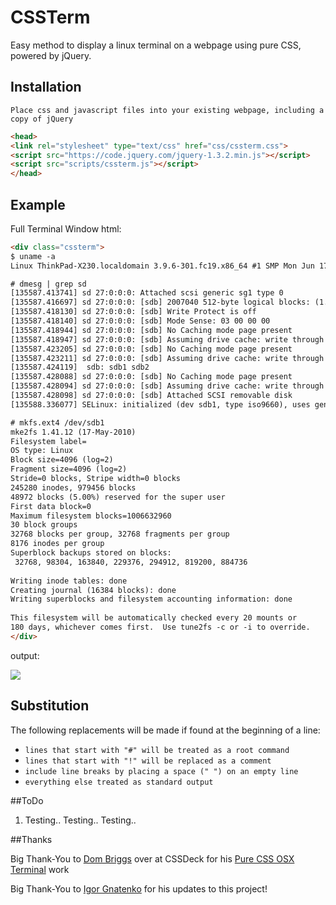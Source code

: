 # CSSTerm

  Easy method to display a linux terminal on a webpage using pure CSS, powered by jQuery.

## Installation

    Place css and javascript files into your existing webpage, including a copy of jQuery

```html
<head>
<link rel="stylesheet" type="text/css" href="css/cssterm.css">
<script src="https://code.jquery.com/jquery-1.3.2.min.js"></script>
<script src="scripts/cssterm.js"></script>
</head>
```

## Example

Full Terminal Window html:

```html
<div class="cssterm">
$ uname -a
Linux ThinkPad-X230.localdomain 3.9.6-301.fc19.x86_64 #1 SMP Mon Jun 17 14:26:26 UTC 2013 x86_64 x86_64 x86_64 GNU/Linux

# dmesg | grep sd
[135587.413741] sd 27:0:0:0: Attached scsi generic sg1 type 0
[135587.416697] sd 27:0:0:0: [sdb] 2007040 512-byte logical blocks: (1.02 GB/980 MiB)
[135587.418130] sd 27:0:0:0: [sdb] Write Protect is off
[135587.418140] sd 27:0:0:0: [sdb] Mode Sense: 03 00 00 00
[135587.418944] sd 27:0:0:0: [sdb] No Caching mode page present
[135587.418947] sd 27:0:0:0: [sdb] Assuming drive cache: write through
[135587.423205] sd 27:0:0:0: [sdb] No Caching mode page present
[135587.423211] sd 27:0:0:0: [sdb] Assuming drive cache: write through
[135587.424119]  sdb: sdb1 sdb2
[135587.428088] sd 27:0:0:0: [sdb] No Caching mode page present
[135587.428094] sd 27:0:0:0: [sdb] Assuming drive cache: write through
[135587.428098] sd 27:0:0:0: [sdb] Attached SCSI removable disk
[135588.336077] SELinux: initialized (dev sdb1, type iso9660), uses genfs_contexts

# mkfs.ext4 /dev/sdb1 
mke2fs 1.41.12 (17-May-2010)
Filesystem label=
OS type: Linux
Block size=4096 (log=2)
Fragment size=4096 (log=2)
Stride=0 blocks, Stripe width=0 blocks
245280 inodes, 979456 blocks
48972 blocks (5.00%) reserved for the super user
First data block=0
Maximum filesystem blocks=1006632960
30 block groups
32768 blocks per group, 32768 fragments per group
8176 inodes per group
Superblock backups stored on blocks: 
 32768, 98304, 163840, 229376, 294912, 819200, 884736
 
Writing inode tables: done                            
Creating journal (16384 blocks): done
Writing superblocks and filesystem accounting information: done
 
This filesystem will be automatically checked every 20 mounts or
180 days, whichever comes first.  Use tune2fs -c or -i to override.
</div>

```

output:

  ![](https://raw.github.com/ignatenkobrain/cssterm/master/demo.png)

## Substitution

  The following replacements will be made if found at the beginning of a line:
  
  - `lines that start with "#" will be treated as a root command`
  - `lines that start with "!" will be replaced as a comment`
  - `include line breaks by placing a space (" ") on an empty line`
  - `everything else treated as standard output`

##ToDo

1. Testing.. Testing.. Testing..

##Thanks

Big Thank-You to [Dom Briggs](http://cssdeck.com/user/hallodom) over at CSSDeck for his [Pure CSS OSX Terminal](http://cssdeck.com/labs/pure-css-osx-terminal) work

Big Thank-You to [Igor Gnatenko](https://github.com/ignatenkobrain) for his updates to this project!
